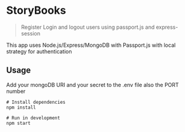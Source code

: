 # StoryBooks

> Register Login and logout users using passport.js and express-session

This app uses Node.js/Express/MongoDB with Passport.js with local strategy for authentication

## Usage

Add your mongoDB URI and your secret to the .env file also the PORT number

```
# Install dependencies
npm install

# Run in development
npm start


```
